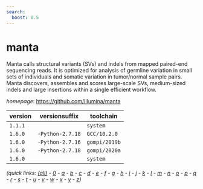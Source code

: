 ```yaml
---
search:
  boost: 0.5
---
```

# manta

Manta calls structural variants (SVs) and indels from mapped paired-end sequencing reads. It is optimized for analysis of germline variation in small sets of individuals and  somatic variation in tumor/normal sample pairs. Manta discovers, assembles and  scores large-scale SVs, medium-sized indels and large insertions within a  single efficient workflow.

*homepage*: <https://github.com/Illumina/manta>

version | versionsuffix | toolchain
--------|---------------|----------
``1.1.1`` |  | ``system``
``1.6.0`` | ``-Python-2.7.18`` | ``GCC/10.2.0``
``1.6.0`` | ``-Python-2.7.16`` | ``gompi/2019b``
``1.6.0`` | ``-Python-2.7.18`` | ``gompi/2020a``
``1.6.0`` |  | ``system``


*(quick links: [(all)](../index.md) - [0](../0/index.md) - [a](../a/index.md) - [b](../b/index.md) - [c](../c/index.md) - [d](../d/index.md) - [e](../e/index.md) - [f](../f/index.md) - [g](../g/index.md) - [h](../h/index.md) - [i](../i/index.md) - [j](../j/index.md) - [k](../k/index.md) - [l](../l/index.md) - [m](../m/index.md) - [n](../n/index.md) - [o](../o/index.md) - [p](../p/index.md) - [q](../q/index.md) - [r](../r/index.md) - [s](../s/index.md) - [t](../t/index.md) - [u](../u/index.md) - [v](../v/index.md) - [w](../w/index.md) - [x](../x/index.md) - [y](../y/index.md) - [z](../z/index.md))*

